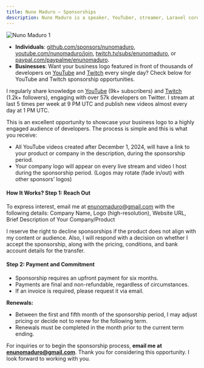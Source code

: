```yaml
---
title: Nuno Maduro — Sponsorships
description: Nuno Maduro is a speaker, YouTuber, streamer, Laravel core team member, and open-source enthusiast.
---
```


![Nuno Maduro 1](https://nunomaduro.com/sponsorships.1.jpg)

- **Individuals**: [github.com/sponsors/nunomaduro](https://github.com/sponsors/nunomaduro), [youtube.com/nunomaduro/join](https://www.youtube.com/nunomaduro/join), [twitch.tv/subs/enunomaduro](https://www.twitch.tv/subs/enunomaduro), or [paypal.com/paypalme/enunomaduro](https://paypal.com/paypalme/enunomaduro).
- **Businesses**: Want your business logo featured in front of thousands of developers on [YouTube](https://www.youtube.com/nunomaduro) and [Twitch](https://www.twitch.tv/enunomaduro) every single day? Check below for YouTube and Twitch sponsorship opportunities.

I regularly share knowledge on [YouTube](https://www.youtube.com/nunomaduro) (9k+ subscribers) and [Twitch](https://www.twitch.tv/enunomaduro) (1.2k+ followers), engaging with over 57k developers on Twitter. I stream at last 5 times per week at 9 PM UTC and publish new videos almost every day at 1 PM UTC.

This is an excellent opportunity to showcase your business logo to a highly engaged audience of developers. The process is simple and this is what you receive:

- All YouTube videos created after December 1, 2024, will have a link to your product or company in the description, during the sponsorship period.
- Your company logo will appear on every live stream and video I host during the sponsorship period. (Logos may rotate (fade in/out) with other sponsors’ logos)

#### How It Works? Step 1: Reach Out

To express interest, email me at [enunomaduro@gmail.com](mailto:enunomaduro@gmail.com) with the following details: Company Name, Logo (high-resolution), Website URL, Brief Description of Your Company/Product

I reserve the right to decline sponsorships if the product does not align with my content or audience. Also, I will respond with a decision on whether I accept the sponsorship, along with the pricing, conditions, and bank account details for the transfer.

#### Step 2: Payment and Commitment

- Sponsorship requires an upfront payment for six months.
- Payments are final and non-refundable, regardless of circumstances.
- If an invoice is required, please request it via email.

**Renewals:**
- Between the first and fifth month of the sponsorship period, I may adjust pricing or decide not to renew for the following term.
- Renewals must be completed in the month prior to the current term ending.

For inquiries or to begin the sponsorship process, **email me at [enunomaduro@gmail.com](mailto:enunomaduro@gmail.com)**. Thank you for considering this opportunity. I look forward to working with you.
